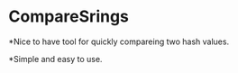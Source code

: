# CompareSrings
  *Nice to have tool for quickly compareing two hash values.
  
  *Simple and easy to use.
